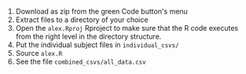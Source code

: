 1. Download as zip from the green Code button's menu
2. Extract files to a directory of your choice
3. Open the `alex.Rproj` Rproject to make sure that the R code executes from the right level in the directory structure.
4. Put the individual subject files in `individual_csvs/`
5. Source `alex.R`
6. See the file `combined_csvs/all_data.csv`

